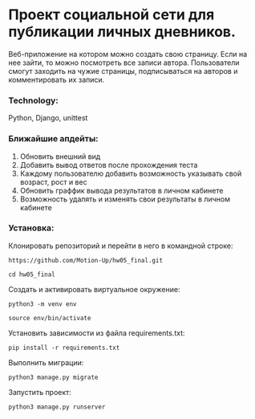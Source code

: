 # Проект социальной сети для публикации личных дневников.
Веб-приложение на котором можно создать свою страницу. Если на нее зайти, то можно посмотреть все записи автора.
Пользователи смогут заходить на чужие страницы, подписываться на авторов и комментировать их записи.

### Technology:
Python, Django, unittest

### Ближайшие апдейты:
1) Обновить внешний вид
2) Добавить вывод ответов после прохождения теста
3) Каждому пользователю добавить возможность указывать свой возраст, рост и вес
4) Обновить граффик вывода результатов в личном кабинете
5) Возможность удалять и изменять свои результаты в личном кабинете

### Установка:
Клонировать репозиторий и перейти в него в командной строке:

```
https://github.com/Motion-Up/hw05_final.git
```
```
cd hw05_final
```

Cоздать и активировать виртуальное окружение:

```
python3 -m venv env
```

```
source env/bin/activate
```

Установить зависимости из файла requirements.txt:

```
pip install -r requirements.txt
```

Выполнить миграции:

```
python3 manage.py migrate
```

Запустить проект:

```
python3 manage.py runserver
```
